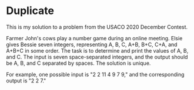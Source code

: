 # Duplicate


This is my solution to a problem from the USACO 2020 December Contest.

Farmer John's cows play a number game during an online meeting. Elsie gives Bessie seven integers, representing A, B, C, A+B, B+C, C+A, and A+B+C in some order. The task is to determine and print the values of A, B, and C. The input is seven space-separated integers, and the output should be A, B, and C separated by spaces. The solution is unique. 

For example, one possible input is "2 2 11 4 9 7 9," and the corresponding output is "2 2 7." 




